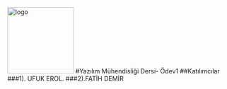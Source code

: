 <img src="http://sunatimur.com/wp/wp-content/uploads/2011/12/pamukkale-universitesi-logo.jpg" alt="logo" height="150" width="150">
#Yazılım Mühendisliği Dersi- Ödev1
##Katılımcılar
###1). UFUK EROL.
###2).FATİH DEMİR
